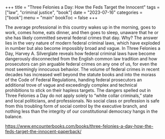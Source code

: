+++
title = "Three Felonies a Day: How the Feds Target the Innocent"
tags = ["law", "criminal justice", "book"]
date = "2023-07-16"
categories = ["book"]
menu = "main"
bookToc = false
+++

The average professional in this country wakes up in the morning, goes to work, comes home, eats dinner, and then goes to sleep, unaware that he or she has likely committed several federal crimes that day. Why? The answer lies in the very nature of modern federal criminal laws, which have exploded in number but also become impossibly broad and vague. In Three Felonies a Day, Harvey A. Silverglate reveals how federal criminal laws have become dangerously disconnected from the English common law tradition and how prosecutors can pin arguable federal crimes on any one of us, for even the most seemingly innocuous behavior. The volume of federal crimes in recent decades has increased well beyond the statute books and into the morass of the Code of Federal Regulations, handing federal prosecutors an additional trove of vague and exceedingly complex and technical prohibitions to stick on their hapless targets. The dangers spelled out in Three Felonies a Day do not apply solely to “white collar criminals,” state and local politicians, and professionals. No social class or profession is safe from this troubling form of social control by the executive branch, and nothing less than the integrity of our constitutional democracy hangs in the balance.

https://www.encounterbooks.com/books/three-felonies-a-day-how-the-feds-target-the-innocent-paperback/
